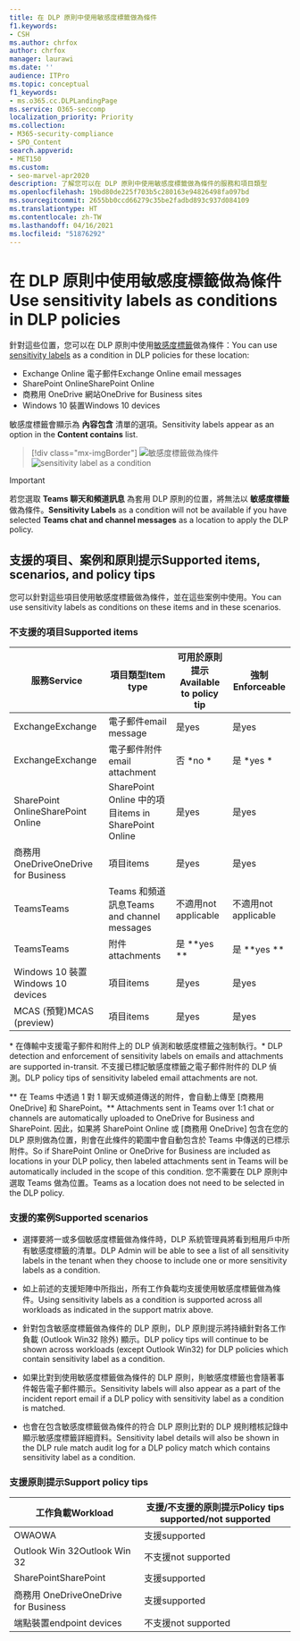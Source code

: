 ```yaml
---
title: 在 DLP 原則中使用敏感度標籤做為條件
f1.keywords:
- CSH
ms.author: chrfox
author: chrfox
manager: laurawi
ms.date: ''
audience: ITPro
ms.topic: conceptual
f1_keywords:
- ms.o365.cc.DLPLandingPage
ms.service: O365-seccomp
localization_priority: Priority
ms.collection:
- M365-security-compliance
- SPO_Content
search.appverid:
- MET150
ms.custom:
- seo-marvel-apr2020
description: 了解您可以在 DLP 原則中使用敏感度標籤做為條件的服務和項目類型
ms.openlocfilehash: 19bd80de225f703b5c280163e94826498fa097bd
ms.sourcegitcommit: 2655bb0ccd66279c35be2fadbd893c937d084109
ms.translationtype: HT
ms.contentlocale: zh-TW
ms.lasthandoff: 04/16/2021
ms.locfileid: "51876292"
---
```

# <a name="use-sensitivity-labels-as-conditions-in-dlp-policies"></a><span data-ttu-id="be157-103">在 DLP 原則中使用敏感度標籤做為條件</span><span class="sxs-lookup"><span data-stu-id="be157-103">Use sensitivity labels as conditions in DLP policies</span></span>

<span data-ttu-id="be157-104">針對這些位置，您可以在 DLP 原則中使用[敏感度標籤](sensitivity-labels.md)做為條件：</span><span class="sxs-lookup"><span data-stu-id="be157-104">You can use [sensitivity labels](sensitivity-labels.md) as a condition in DLP policies for these location:</span></span>

- <span data-ttu-id="be157-105">Exchange Online 電子郵件</span><span class="sxs-lookup"><span data-stu-id="be157-105">Exchange Online email messages</span></span>
- <span data-ttu-id="be157-106">SharePoint Online</span><span class="sxs-lookup"><span data-stu-id="be157-106">SharePoint Online</span></span>
- <span data-ttu-id="be157-107">商務用 OneDrive 網站</span><span class="sxs-lookup"><span data-stu-id="be157-107">OneDrive for Business sites</span></span>
- <span data-ttu-id="be157-108">Windows 10 裝置</span><span class="sxs-lookup"><span data-stu-id="be157-108">Windows 10 devices</span></span>

<span data-ttu-id="be157-109">敏感度標籤會顯示為 **內容包含** 清單的選項。</span><span class="sxs-lookup"><span data-stu-id="be157-109">Sensitivity labels appear as an option in the **Content contains** list.</span></span>

> [!div class="mx-imgBorder"]
> <span data-ttu-id="be157-110">![敏感度標籤做為條件](../media/dlp-sensitivity-label-as-a-condition.png)</span><span class="sxs-lookup"><span data-stu-id="be157-110">![sensitivity label as a condition](../media/dlp-sensitivity-label-as-a-condition.png)</span></span>

> [!IMPORTANT]
> <span data-ttu-id="be157-111">若您選取 **Teams 聊天和頻道訊息** 為套用 DLP 原則的位置，將無法以 **敏感度標籤** 做為條件。</span><span class="sxs-lookup"><span data-stu-id="be157-111">**Sensitivity Labels** as a condition will not be available if you have selected **Teams chat and channel messages** as a location to apply the DLP policy.</span></span>


## <a name="supported-items-scenarios-and-policy-tips"></a><span data-ttu-id="be157-112">支援的項目、案例和原則提示</span><span class="sxs-lookup"><span data-stu-id="be157-112">Supported items, scenarios, and policy tips</span></span>

<span data-ttu-id="be157-113">您可以針對這些項目使用敏感度標籤做為條件，並在這些案例中使用。</span><span class="sxs-lookup"><span data-stu-id="be157-113">You can use sensitivity labels as conditions on these items and in these scenarios.</span></span>

### <a name="supported-items"></a><span data-ttu-id="be157-114">不支援的項目</span><span class="sxs-lookup"><span data-stu-id="be157-114">Supported items</span></span>

|<span data-ttu-id="be157-115">服務</span><span class="sxs-lookup"><span data-stu-id="be157-115">Service</span></span>  |<span data-ttu-id="be157-116">項目類型</span><span class="sxs-lookup"><span data-stu-id="be157-116">Item type</span></span>  |<span data-ttu-id="be157-117">可用於原則提示</span><span class="sxs-lookup"><span data-stu-id="be157-117">Available to policy tip</span></span>  |<span data-ttu-id="be157-118">強制</span><span class="sxs-lookup"><span data-stu-id="be157-118">Enforceable</span></span>  |
|---------|---------|---------|---------|
|<span data-ttu-id="be157-119">Exchange</span><span class="sxs-lookup"><span data-stu-id="be157-119">Exchange</span></span>    |<span data-ttu-id="be157-120">電子郵件</span><span class="sxs-lookup"><span data-stu-id="be157-120">email message</span></span>         |<span data-ttu-id="be157-121">是</span><span class="sxs-lookup"><span data-stu-id="be157-121">yes</span></span>         |<span data-ttu-id="be157-122">是</span><span class="sxs-lookup"><span data-stu-id="be157-122">yes</span></span>         |
|<span data-ttu-id="be157-123">Exchange</span><span class="sxs-lookup"><span data-stu-id="be157-123">Exchange</span></span>    |<span data-ttu-id="be157-124">電子郵件附件</span><span class="sxs-lookup"><span data-stu-id="be157-124">email attachment</span></span>         |<span data-ttu-id="be157-125">否 \*</span><span class="sxs-lookup"><span data-stu-id="be157-125">no \*</span></span>         |<span data-ttu-id="be157-126">是 \*</span><span class="sxs-lookup"><span data-stu-id="be157-126">yes \*</span></span>         |
|<span data-ttu-id="be157-127">SharePoint Online</span><span class="sxs-lookup"><span data-stu-id="be157-127">SharePoint Online</span></span>     |<span data-ttu-id="be157-128">SharePoint Online 中的項目</span><span class="sxs-lookup"><span data-stu-id="be157-128">items in SharePoint Online</span></span>         |<span data-ttu-id="be157-129">是</span><span class="sxs-lookup"><span data-stu-id="be157-129">yes</span></span>         |<span data-ttu-id="be157-130">是</span><span class="sxs-lookup"><span data-stu-id="be157-130">yes</span></span>         |
|<span data-ttu-id="be157-131">商務用 OneDrive</span><span class="sxs-lookup"><span data-stu-id="be157-131">OneDrive for Business</span></span>     |<span data-ttu-id="be157-132">項目</span><span class="sxs-lookup"><span data-stu-id="be157-132">items</span></span>         |<span data-ttu-id="be157-133">是</span><span class="sxs-lookup"><span data-stu-id="be157-133">yes</span></span>         |<span data-ttu-id="be157-134">是</span><span class="sxs-lookup"><span data-stu-id="be157-134">yes</span></span>         |
|<span data-ttu-id="be157-135">Teams</span><span class="sxs-lookup"><span data-stu-id="be157-135">Teams</span></span>     |<span data-ttu-id="be157-136">Teams 和頻道訊息</span><span class="sxs-lookup"><span data-stu-id="be157-136">Teams and channel messages</span></span>         |<span data-ttu-id="be157-137">不適用</span><span class="sxs-lookup"><span data-stu-id="be157-137">not applicable</span></span>         |<span data-ttu-id="be157-138">不適用</span><span class="sxs-lookup"><span data-stu-id="be157-138">not applicable</span></span>         |
|<span data-ttu-id="be157-139">Teams</span><span class="sxs-lookup"><span data-stu-id="be157-139">Teams</span></span>     |<span data-ttu-id="be157-140">附件</span><span class="sxs-lookup"><span data-stu-id="be157-140">attachments</span></span>         |<span data-ttu-id="be157-141">是 \*\*</span><span class="sxs-lookup"><span data-stu-id="be157-141">yes \*\*</span></span>         |<span data-ttu-id="be157-142">是 \*\*</span><span class="sxs-lookup"><span data-stu-id="be157-142">yes \*\*</span></span>         |
|<span data-ttu-id="be157-143">Windows 10 裝置</span><span class="sxs-lookup"><span data-stu-id="be157-143">Windows 10 devices</span></span>     |<span data-ttu-id="be157-144">項目</span><span class="sxs-lookup"><span data-stu-id="be157-144">items</span></span>         |<span data-ttu-id="be157-145">是</span><span class="sxs-lookup"><span data-stu-id="be157-145">yes</span></span>         |<span data-ttu-id="be157-146">是</span><span class="sxs-lookup"><span data-stu-id="be157-146">yes</span></span>         |
|<span data-ttu-id="be157-147">MCAS (預覽)</span><span class="sxs-lookup"><span data-stu-id="be157-147">MCAS (preview)</span></span> |<span data-ttu-id="be157-148">項目</span><span class="sxs-lookup"><span data-stu-id="be157-148">items</span></span>         |<span data-ttu-id="be157-149">是</span><span class="sxs-lookup"><span data-stu-id="be157-149">yes</span></span>         |<span data-ttu-id="be157-150">是</span><span class="sxs-lookup"><span data-stu-id="be157-150">yes</span></span>         |

<span data-ttu-id="be157-151">\* 在傳輸中支援電子郵件和附件上的 DLP 偵測和敏感度標籤之強制執行。</span><span class="sxs-lookup"><span data-stu-id="be157-151">\* DLP detection and enforcement of sensitivity labels on emails and attachments are supported in-transit.</span></span> <span data-ttu-id="be157-152">不支援已標記敏感度標籤之電子郵件附件的 DLP 偵測。</span><span class="sxs-lookup"><span data-stu-id="be157-152">DLP policy tips of sensitivity labeled email attachments are not.</span></span>

<span data-ttu-id="be157-153">\*\* 在 Teams 中透過 1 對 1 聊天或頻道傳送的附件，會自動上傳至 [商務用 OneDrive] 和 SharePoint。</span><span class="sxs-lookup"><span data-stu-id="be157-153">\*\* Attachments sent in Teams over 1:1 chat or channels are automatically uploaded to OneDrive for Business and SharePoint.</span></span> <span data-ttu-id="be157-154">因此，如果將 SharePoint Online 或 [商務用 OneDrive] 包含在您的 DLP 原則做為位置，則會在此條件的範圍中會自動包含於 Teams 中傳送的已標示附件。</span><span class="sxs-lookup"><span data-stu-id="be157-154">So if SharePoint Online or OneDrive for Business are included as locations in your DLP policy, then labeled attachments sent in Teams will be automatically included in the scope of this condition.</span></span> <span data-ttu-id="be157-155">您不需要在 DLP 原則中選取 Teams 做為位置。</span><span class="sxs-lookup"><span data-stu-id="be157-155">Teams as a location does not need to be selected in the DLP policy.</span></span>

### <a name="supported-scenarios"></a><span data-ttu-id="be157-156">支援的案例</span><span class="sxs-lookup"><span data-stu-id="be157-156">Supported scenarios</span></span>

- <span data-ttu-id="be157-157">選擇要將一或多個敏感度標籤做為條件時，DLP 系統管理員將看到租用戶中所有敏感度標籤的清單。</span><span class="sxs-lookup"><span data-stu-id="be157-157">DLP Admin will be able to see a list of all sensitivity labels in the tenant when they choose to include one or more sensitivity labels as a condition.</span></span>

- <span data-ttu-id="be157-158">如上前述的支援矩陣中所指出，所有工作負載均支援使用敏感度標籤做為條件。</span><span class="sxs-lookup"><span data-stu-id="be157-158">Using sensitivity labels as a condition is supported across all workloads as indicated in the support matrix above.</span></span>

- <span data-ttu-id="be157-159">針對包含敏感度標籤做為條件的 DLP 原則，DLP 原則提示將持續針對各工作負載 (Outlook Win32 除外) 顯示。</span><span class="sxs-lookup"><span data-stu-id="be157-159">DLP policy tips will continue to be shown across workloads (except Outlook Win32) for DLP policies which contain sensitivity label as a condition.</span></span>

- <span data-ttu-id="be157-160">如果比對到使用敏感度標籤做為條件的 DLP 原則，則敏感度標籤也會隨著事件報告電子郵件顯示。</span><span class="sxs-lookup"><span data-stu-id="be157-160">Sensitivity labels will also appear as a part of the incident report email if a DLP policy with sensitivity label as a condition is matched.</span></span>

- <span data-ttu-id="be157-161">也會在包含敏感度標籤做為條件的符合 DLP 原則比對的 DLP 規則稽核記錄中顯示敏感度標籤詳細資料。</span><span class="sxs-lookup"><span data-stu-id="be157-161">Sensitivity label details will also be shown in the DLP rule match audit log for a DLP policy match which contains sensitivity label as a condition.</span></span>


### <a name="support-policy-tips"></a><span data-ttu-id="be157-162">支援原則提示</span><span class="sxs-lookup"><span data-stu-id="be157-162">Support policy tips</span></span>


|<span data-ttu-id="be157-163">工作負載</span><span class="sxs-lookup"><span data-stu-id="be157-163">Workload</span></span>  |<span data-ttu-id="be157-164">支援/不支援的原則提示</span><span class="sxs-lookup"><span data-stu-id="be157-164">Policy tips supported/not supported</span></span>  |
|---------|---------|
|<span data-ttu-id="be157-165">OWA</span><span class="sxs-lookup"><span data-stu-id="be157-165">OWA</span></span> |    <span data-ttu-id="be157-166">支援</span><span class="sxs-lookup"><span data-stu-id="be157-166">supported</span></span>     |
|<span data-ttu-id="be157-167">Outlook Win 32</span><span class="sxs-lookup"><span data-stu-id="be157-167">Outlook Win 32</span></span>    |  <span data-ttu-id="be157-168">不支援</span><span class="sxs-lookup"><span data-stu-id="be157-168">not supported</span></span>       |
|<span data-ttu-id="be157-169">SharePoint</span><span class="sxs-lookup"><span data-stu-id="be157-169">SharePoint</span></span>   |   <span data-ttu-id="be157-170">支援</span><span class="sxs-lookup"><span data-stu-id="be157-170">supported</span></span>      |
|<span data-ttu-id="be157-171">商務用 OneDrive</span><span class="sxs-lookup"><span data-stu-id="be157-171">OneDrive for Business</span></span>    |    <span data-ttu-id="be157-172">支援</span><span class="sxs-lookup"><span data-stu-id="be157-172">supported</span></span>     |
|<span data-ttu-id="be157-173">端點裝置</span><span class="sxs-lookup"><span data-stu-id="be157-173">endpoint devices</span></span>   |  <span data-ttu-id="be157-174">不支援</span><span class="sxs-lookup"><span data-stu-id="be157-174">not supported</span></span>       |
